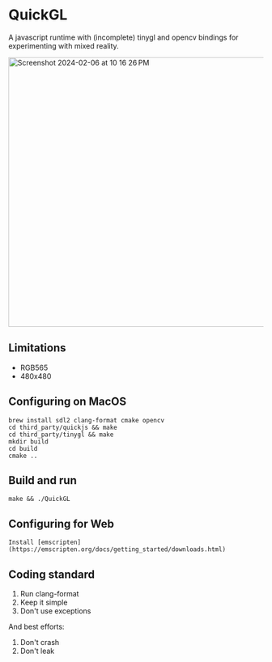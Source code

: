 # QuickGL

A javascript runtime with (incomplete) tinygl and opencv bindings for experimenting with mixed reality.

<img width="533" alt="Screenshot 2024-02-06 at 10 16 26 PM" src="https://github.com/bnolan/quickgl/assets/17499/ae021156-da43-423e-a61c-1949bd63d72f">

## Limitations

- RGB565
- 480x480

## Configuring on MacOS

    brew install sdl2 clang-format cmake opencv
    cd third_party/quickjs && make
    cd third_party/tinygl && make
    mkdir build
    cd build
    cmake ..

## Build and run

    make && ./QuickGL

## Configuring for Web

    Install [emscripten](https://emscripten.org/docs/getting_started/downloads.html)

## Coding standard

1. Run clang-format
2. Keep it simple
3. Don't use exceptions

And best efforts:

1. Don't crash
2. Don't leak
